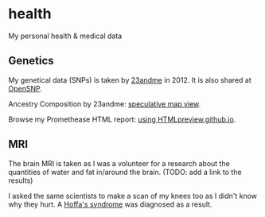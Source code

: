 health
======

My personal health &amp; medical data

Genetics
--------

My genetical data (SNPs) is taken by [23andme](https://www.23andme.com/) in 2012. It is also shared at [OpenSNP](https://opensnp.org/users/637).

Ancestry Composition by 23andme: [speculative map view](https://www.23andme.com/en-gb/published/ancestry/composition/c8eba110cce962c3/cafb075fb086ec5f/).

Browse my Promethease HTML report: [using HTMLpreview.github.io](http://htmlpreview.github.io/?https://github.com/petar-ivanov/health/blob/master/genetics/promethease-report-Petar-Ivanov/report.html).

MRI
---

The brain MRI is taken as I was a volunteer for a research about the quantities of water and fat in/around the brain. (TODO: add a link to the results)

I asked the same scientists to make a scan of my knees too as I didn't know why they hurt. A [Hoffa's syndrome](http://orthopaedic.com.sg/hoffas-syndrome-fat-pad-impingement-syndrome-a-cause-of-anterior-knee-pain/) was diagnosed as a result.
